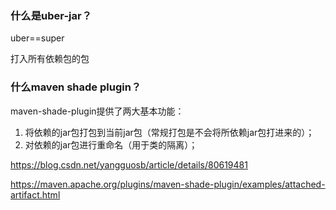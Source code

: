 ### 什么是uber-jar？

uber==super

打入所有依赖包的包

### 什么maven shade plugin？

maven-shade-plugin提供了两大基本功能：

1. 将依赖的jar包打包到当前jar包（常规打包是不会将所依赖jar包打进来的）；
2. 对依赖的jar包进行重命名（用于类的隔离）；

https://blog.csdn.net/yangguosb/article/details/80619481

https://maven.apache.org/plugins/maven-shade-plugin/examples/attached-artifact.html